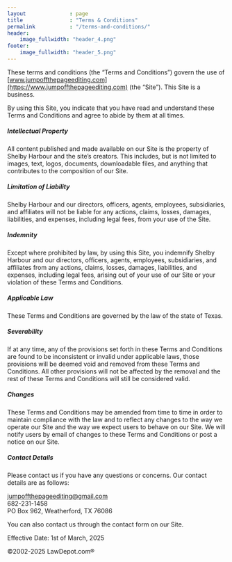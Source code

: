 ```yaml
---
layout              : page
title               : "Terms & Conditions"
permalink           : "/terms-and-conditions/"
header:
    image_fullwidth: "header_4.png"
footer:
    image_fullwidth: "header_5.png"
---
```

These terms and conditions (the “Terms and Conditions”) govern the use of [www.jumpoffthepageediting.com](https://www.jumpoffthepageediting.com) (the “Site”). This Site is a business.

By using this Site, you indicate that you have read and understand these Terms and Conditions and agree to abide by them at all times.

##### Intellectual Property
All content published and made available on our Site is the property of Shelby Harbour and the site’s creators. This includes, but is not limited to images, text, logos, documents, downloadable files, and anything that contributes to the composition of our Site.

##### Limitation of Liability
Shelby Harbour and our directors, officers, agents, employees, subsidiaries, and affiliates will not be liable for any actions, claims, losses, damages, liabilities, and expenses, including legal fees, from your use of the Site.

##### Indemnity
Except where prohibited by law, by using this Site, you indemnify Shelby Harbour and our directors, officers, agents, employees, subsidiaries, and affiliates from any actions, claims, losses, damages, liabilities, and expenses, including legal fees, arising out of your use of our Site or your violation of these Terms and Conditions.

##### Applicable Law
These Terms and Conditions are governed by the law of the state of Texas.

##### Severability
If at any time, any of the provisions set forth in these Terms and Conditions are found to be inconsistent or invalid under applicable laws, those provisions will be deemed void and removed from these Terms and Conditions. All other provisions will not be affected by the removal and the rest of these Terms and Conditions will still be considered valid.

##### Changes
These Terms and Conditions may be amended from time to time in order to maintain compliance with the law and to reflect any changes to the way we operate our Site and the way we expect users to behave on our Site. We will notify users by email of changes to these Terms and Conditions or post a notice on our Site. 

##### Contact Details 
Please contact us if you have any questions or concerns. Our contact details are as follows:

[jumpoffthepageediting@gmail.com](mailto:jumpoffthepageediting@gmail.com)\
682-231-1458\
PO Box 962, Weatherford, TX 76086

You can also contact us through the contact form on our Site.

Effective Date: 1st of March, 2025

©2002-2025 LawDepot.com®
